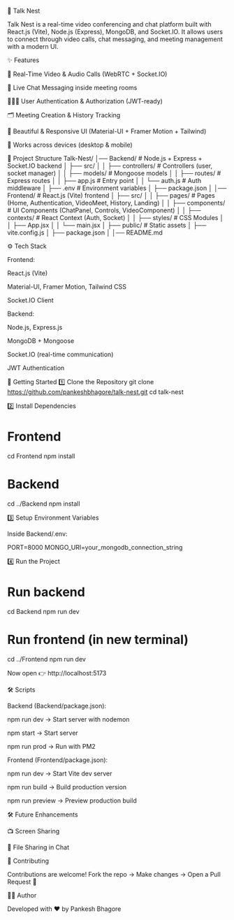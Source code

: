 💬 Talk Nest

Talk Nest is a real-time video conferencing and chat platform built with React.js (Vite), Node.js (Express), MongoDB, and Socket.IO.
It allows users to connect through video calls, chat messaging, and meeting management with a modern UI.

✨ Features

🔴 Real-Time Video & Audio Calls (WebRTC + Socket.IO)

💬 Live Chat Messaging inside meeting rooms

🧑‍🤝‍🧑 User Authentication & Authorization (JWT-ready)

🗂 Meeting Creation & History Tracking

🎨 Beautiful & Responsive UI (Material-UI + Framer Motion + Tailwind)


📱 Works across devices (desktop & mobile)

📂 Project Structure
Talk-Nest/
│── Backend/                 # Node.js + Express + Socket.IO backend
│   ├── src/
│   │   ├── controllers/     # Controllers (user, socket manager)
│   │   ├── models/          # Mongoose models
│   │   ├── routes/          # Express routes
│   │   ├── app.js           # Entry point
│   │   └── auth.js          # Auth middleware
│   ├── .env                 # Environment variables
│   ├── package.json
│
│── Frontend/                # React.js (Vite) frontend
│   ├── src/
│   │   ├── pages/           # Pages (Home, Authentication, VideoMeet, History, Landing)
│   │   ├── components/      # UI Components (ChatPanel, Controls, VideoComponent)
│   │   ├── contexts/        # React Context (Auth, Socket)
│   │   ├── styles/          # CSS Modules
│   │   ├── App.jsx
│   │   └── main.jsx
│   ├── public/              # Static assets
│   ├── vite.config.js
│   ├── package.json
│
│── README.md

⚙ Tech Stack

Frontend:

React.js (Vite)

Material-UI, Framer Motion, Tailwind CSS

Socket.IO Client


Backend:

Node.js, Express.js

MongoDB + Mongoose

Socket.IO (real-time communication)

JWT Authentication

🚀 Getting Started
1️⃣ Clone the Repository
git clone https://github.com/pankeshbhagore/talk-nest.git
cd talk-nest

2️⃣ Install Dependencies
# Frontend
cd Frontend
npm install

# Backend
cd ../Backend
npm install

3️⃣ Setup Environment Variables

Inside Backend/.env:

PORT=8000
MONGO_URI=your_mongodb_connection_string


4️⃣ Run the Project
# Run backend
cd Backend
npm run dev

# Run frontend (in new terminal)
cd ../Frontend
npm run dev


Now open 👉 http://localhost:5173

🛠 Scripts

Backend (Backend/package.json):

npm run dev → Start server with nodemon

npm start → Start server

npm run prod → Run with PM2

Frontend (Frontend/package.json):

npm run dev → Start Vite dev server

npm run build → Build production version

npm run preview → Preview production build

🛠 Future Enhancements

📺 Screen Sharing

📁 File Sharing in Chat


🤝 Contributing

Contributions are welcome!
Fork the repo → Make changes → Open a Pull Request 🚀


👨‍💻 Author

Developed with ❤ by Pankesh Bhagore